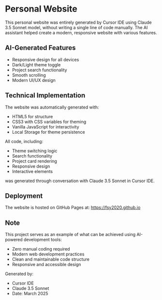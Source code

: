 # Personal Website

This personal website was entirely generated by Cursor IDE using Claude 3.5 Sonnet model, without writing a single line of code manually. The AI assistant helped create a modern, responsive website with various features.

## AI-Generated Features

- Responsive design for all devices
- Dark/Light theme toggle
- Project search functionality
- Smooth scrolling
- Modern UI/UX design

## Technical Implementation

The website was automatically generated with:
- HTML5 for structure
- CSS3 with CSS variables for theming
- Vanilla JavaScript for interactivity
- Local Storage for theme persistence

All code, including:
- Theme switching logic
- Search functionality
- Project card rendering
- Responsive design
- Interactive elements

was generated through conversation with Claude 3.5 Sonnet in Cursor IDE.

## Deployment

The website is hosted on GitHub Pages at: https://fsy2020.github.io

## Note

This project serves as an example of what can be achieved using AI-powered development tools:
- Zero manual coding required
- Modern web development practices
- Clean and maintainable code structure
- Responsive and accessible design

Generated by:
- Cursor IDE
- Claude 3.5 Sonnet
- Date: March 2025 